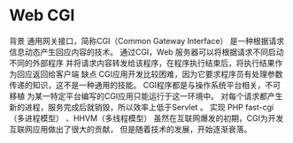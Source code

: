 # Web CGI
背景
	通用网关接口，简称CGI（Common Gateway Interface）
		是一种根据请求信息动态产生回应内容的技术。
	通过CGI，Web 服务器可以将根据请求不同启动不同的外部程序
		并将请求内容转发给该程序，在程序执行结束后，将执行结果作为回应返回给客户端
缺点
	CGI应用开发比较困难，因为它要求程序员有处理参数传递的知识，这不是一种通用的技能。
	CGI程序都是与操作系统平台相关，不可移植
		为某一特定平台编写的CGI应用只能运行于这一环境中。
	对每个请求都产生新的进程，服务完成后就销毁，所以效率上低于Servlet 。 
实现
	PHP fast-cgi（多进程模型） 、HHVM（多线程模型）
虽然在互联网爆发的初期，CGI为开发互联网应用做出了很大的贡献，
	但是随着技术的发展，开始逐渐衰落。

  